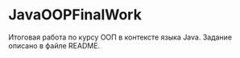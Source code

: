 # JavaOOPFinalWork
Итоговая работа по курсу ООП в контексте языка Java. Задание описано в файле README.
